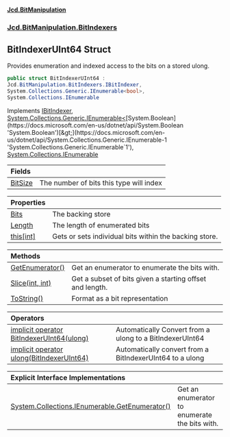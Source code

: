 ﻿#### [Jcd.BitManipulation](index.md 'index')

### [Jcd.BitManipulation.BitIndexers](Jcd.BitManipulation.BitIndexers.md 'Jcd.BitManipulation.BitIndexers')

## BitIndexerUInt64 Struct

Provides enumeration and indexed access to the bits on a stored ulong.

```csharp
public struct BitIndexerUInt64 :
Jcd.BitManipulation.BitIndexers.IBitIndexer,
System.Collections.Generic.IEnumerable<bool>,
System.Collections.IEnumerable
```

Implements [IBitIndexer](Jcd.BitManipulation.BitIndexers.IBitIndexer.md 'Jcd.BitManipulation.BitIndexers.IBitIndexer'), [System.Collections.Generic.IEnumerable&lt;](https://docs.microsoft.com/en-us/dotnet/api/System.Collections.Generic.IEnumerable-1 'System.Collections.Generic.IEnumerable`1')[System.Boolean](https://docs.microsoft.com/en-us/dotnet/api/System.Boolean 'System.Boolean')[&gt;](https://docs.microsoft.com/en-us/dotnet/api/System.Collections.Generic.IEnumerable-1 'System.Collections.Generic.IEnumerable`1'), [System.Collections.IEnumerable](https://docs.microsoft.com/en-us/dotnet/api/System.Collections.IEnumerable 'System.Collections.IEnumerable')

| Fields                                                                                                                            |                                         |
|:----------------------------------------------------------------------------------------------------------------------------------|:----------------------------------------|
| [BitSize](Jcd.BitManipulation.BitIndexers.BitIndexerUInt64.BitSize.md 'Jcd.BitManipulation.BitIndexers.BitIndexerUInt64.BitSize') | The number of bits this type will index |

| Properties                                                                                                                              |                                                        |
|:----------------------------------------------------------------------------------------------------------------------------------------|:-------------------------------------------------------|
| [Bits](Jcd.BitManipulation.BitIndexers.BitIndexerUInt64.Bits.md 'Jcd.BitManipulation.BitIndexers.BitIndexerUInt64.Bits')                | The backing store                                      |
| [Length](Jcd.BitManipulation.BitIndexers.BitIndexerUInt64.Length.md 'Jcd.BitManipulation.BitIndexers.BitIndexerUInt64.Length')          | The length of enumerated bits                          |
| [this[int]](Jcd.BitManipulation.BitIndexers.BitIndexerUInt64.this[int].md 'Jcd.BitManipulation.BitIndexers.BitIndexerUInt64.this[int]') | Gets or sets individual bits within the backing store. |

| Methods                                                                                                                                                   |                                                          |
|:----------------------------------------------------------------------------------------------------------------------------------------------------------|:---------------------------------------------------------|
| [GetEnumerator()](Jcd.BitManipulation.BitIndexers.BitIndexerUInt64.GetEnumerator().md 'Jcd.BitManipulation.BitIndexers.BitIndexerUInt64.GetEnumerator()') | Get an enumerator to enumerate the bits with.            |
| [Slice(int, int)](Jcd.BitManipulation.BitIndexers.BitIndexerUInt64.Slice(int,int).md 'Jcd.BitManipulation.BitIndexers.BitIndexerUInt64.Slice(int, int)')  | Get a subset of bits given a starting offset and length. |
| [ToString()](Jcd.BitManipulation.BitIndexers.BitIndexerUInt64.ToString().md 'Jcd.BitManipulation.BitIndexers.BitIndexerUInt64.ToString()')                | Format as a bit representation                           |

| Operators                                                                                                                                                                                                                                                                                  |                                                          |
|:-------------------------------------------------------------------------------------------------------------------------------------------------------------------------------------------------------------------------------------------------------------------------------------------|:---------------------------------------------------------|
| [implicit operator BitIndexerUInt64(ulong)](Jcd.BitManipulation.BitIndexers.BitIndexerUInt64.op_ImplicitJcd.BitManipulation.BitIndexers.BitIndexerUInt64(ulong).md 'Jcd.BitManipulation.BitIndexers.BitIndexerUInt64.op_Implicit Jcd.BitManipulation.BitIndexers.BitIndexerUInt64(ulong)') | Automatically Convert from a ulong to a BitIndexerUInt64 |
| [implicit operator ulong(BitIndexerUInt64)](Jcd.BitManipulation.BitIndexers.BitIndexerUInt64.op_Implicitulong(Jcd.BitManipulation.BitIndexers.BitIndexerUInt64).md 'Jcd.BitManipulation.BitIndexers.BitIndexerUInt64.op_Implicit ulong(Jcd.BitManipulation.BitIndexers.BitIndexerUInt64)') | Automatically convert from a BitIndexerUInt64 to a ulong |

| Explicit Interface Implementations                                                                                                                                                                                                                     |                                               |
|:-------------------------------------------------------------------------------------------------------------------------------------------------------------------------------------------------------------------------------------------------------|:----------------------------------------------|
| [System.Collections.IEnumerable.GetEnumerator()](Jcd.BitManipulation.BitIndexers.BitIndexerUInt64.System.Collections.IEnumerable.GetEnumerator().md 'Jcd.BitManipulation.BitIndexers.BitIndexerUInt64.System.Collections.IEnumerable.GetEnumerator()') | Get an enumerator to enumerate the bits with. |
